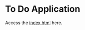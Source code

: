 # To Do Application

Access the [index.html](https://iantan0303.github.io/ToDoApp/index.html) here.
